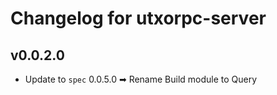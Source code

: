 # Changelog for utxorpc-server

## v0.0.2.0
* Update to `spec` 0.0.5.0 ➡ Rename Build module to Query 